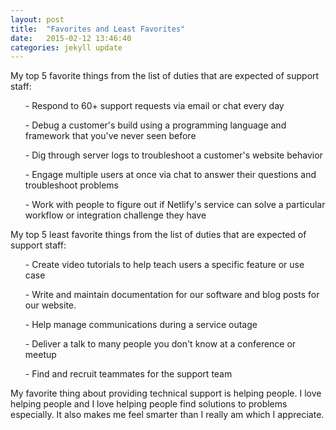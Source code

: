 ```yaml
---
layout: post
title:  "Favorites and Least Favorites"
date:   2015-02-12 13:46:40
categories: jekyll update
---
```

My top 5 favorite things from the list of duties that are expected of support staff:
<ul>- Respond to 60+ support requests via email or chat every day </ul>
<ul>- Debug a customer's build using a programming language and framework that you've never seen before </ul>
<ul>- Dig through server logs to troubleshoot a customer's website behavior </ul>
<ul>- Engage multiple users at once via chat to answer their questions and troubleshoot problems </ul>
<ul>- Work with people to figure out if Netlify's service can solve a particular workflow or integration challenge they have </ul>

My top 5 least favorite things from the list of duties that are expected of support staff:
<ul>- Create video tutorials to help teach users a specific feature or use case </ul>
<ul>- Write and maintain documentation for our software and blog posts for our website.</ul>
<ul>- Help manage communications during a service outage</ul>
<ul>- Deliver a talk to many people you don't know at a conference or meetup</ul>
<ul>- Find and recruit teammates for the support team </ul>

My favorite thing about providing technical support is helping people. I love helping people and I love helping people find solutions to problems especially. It also makes me feel smarter than I really am which I appreciate. 

